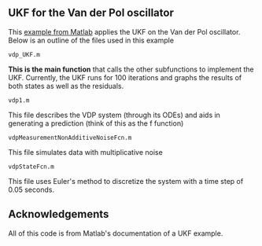 ## UKF for the Van der Pol oscillator

This [example from Matlab](https://www.mathworks.com/help/control/ug/nonlinear-state-estimation-using-unscented-kalman-filter.html)
applies the UKF on the Van der Pol oscillator. Below is an outline of the files used in this example

```
vdp_UKF.m
```
**This is the main function** that calls the other subfunctions to implement the UKF. 
Currently, the UKF runs for 100 iterations and graphs the results of both states as well as the residuals.
```
vdp1.m
```
This file describes the VDP system (through its ODEs) and aids in generating a prediction (think of this as the f function)
```
vdpMeasurementNonAdditiveNoiseFcn.m
```
This file simulates data with multiplicative noise
```
vdpStateFcn.m
```
This file uses Euler's method to discretize the system with a time step of 0.05 seconds.

## Acknowledgements

All of this code is from Matlab's documentation of a UKF example.
